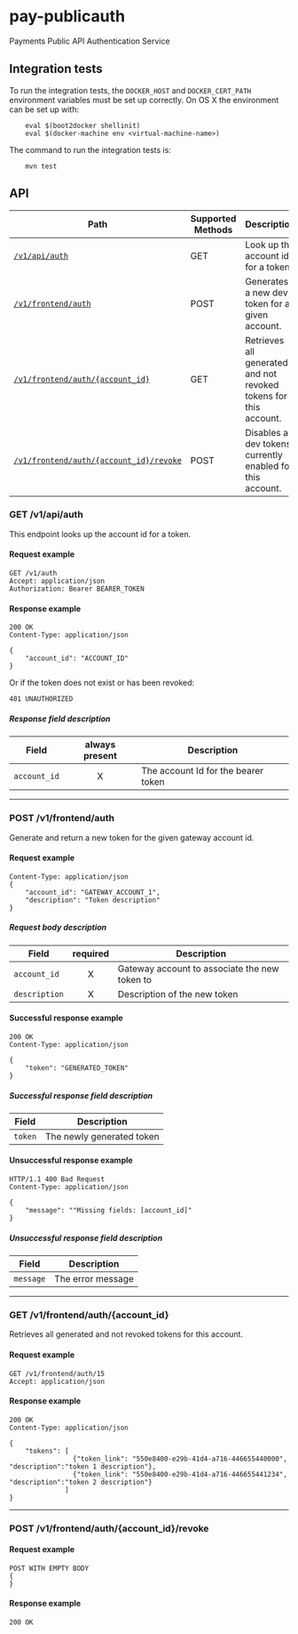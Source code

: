 # pay-publicauth
Payments Public API Authentication Service

## Integration tests

To run the integration tests, the `DOCKER_HOST` and `DOCKER_CERT_PATH` environment variables must be set up correctly. On OS X the environment can be set up with:

```
    eval $(boot2docker shellinit)
    eval $(docker-machine env <virtual-machine-name>)

```

The command to run the integration tests is:

```
    mvn test
```

## API

| Path                          | Supported Methods | Description                        |
| ----------------------------- | ----------------- | ---------------------------------- |
|[```/v1/api/auth```](#get-v1apiauth)              | GET    |  Look up the account id for a token.            |
|[```/v1/frontend/auth```](#post-v1frontendauth)             | POST   |  Generates a new dev token for a given account. |
|[```/v1/frontend/auth/{account_id}```](#get-v1frontendauthaccount_id)             | GET   |  Retrieves all generated and not revoked tokens for this account. |
|[```/v1/frontend/auth/{account_id}/revoke```](#post-v1frontendauthaccount_idrevoke) | POST  |  Disables all dev tokens currently enabled for this account.  |


### GET /v1/api/auth

This endpoint looks up the account id for a token.

#### Request example

```
GET /v1/auth
Accept: application/json
Authorization: Bearer BEARER_TOKEN

```

#### Response example

```
200 OK
Content-Type: application/json

{
    "account_id": "ACCOUNT_ID"
}
```

Or if the token does not exist or has been revoked:

```
401 UNAUTHORIZED
```

##### Response field description

| Field                    | always present | Description                         |
| ------------------------ |:--------------:| ----------------------------------- |
| `account_id`             | X              | The account Id for the bearer token |

-----------------------------------------------------------------------------------------------------------

### POST /v1/frontend/auth

Generate and return a new token for the given gateway account id.

#### Request example

```
Content-Type: application/json
{
    "account_id": "GATEWAY_ACCOUNT_1",
    "description": "Token description"
}

```

##### Request body description

| Field                    | required | Description                                   |
| ------------------------ |:--------:| --------------------------------------------- |
| `account_id`             | X        | Gateway account to associate the new token to |
| `description`            | X        | Description of the new token                  |


#### Successful response example

```
200 OK
Content-Type: application/json

{
    "token": "GENERATED_TOKEN"
}
```

##### Successful response field description

| Field                  | Description                               |
| ---------------------- | ----------------------------------------- |
| `token`                | The newly generated token                 |

#### Unsuccessful response example

```
HTTP/1.1 400 Bad Request
Content-Type: application/json

{
    "message": ""Missing fields: [account_id]"
}
```
##### Unsuccessful response field description

| Field              | Description                     |
| ------------------ | ------------------------------- |
| `message`          | The error message               |

-----------------------------------------------------------------------------------------------------------

### GET /v1/frontend/auth/{account_id}

Retrieves all generated and not revoked tokens for this account.

#### Request example

```
GET /v1/frontend/auth/15
Accept: application/json
```

#### Response example

```
200 OK
Content-Type: application/json

{
    "tokens": [
                {"token_link": "550e8400-e29b-41d4-a716-446655440000", "description":"token 1 description"},
                {"token_link": "550e8400-e29b-41d4-a716-446655441234", "description":"token 2 description"}
              ]
}
```

-----------------------------------------------------------------------------------------------------------

### POST /v1/frontend/auth/{account_id}/revoke

#### Request example

```
POST WITH EMPTY BODY
{
}
```


#### Response example

```
200 OK

```